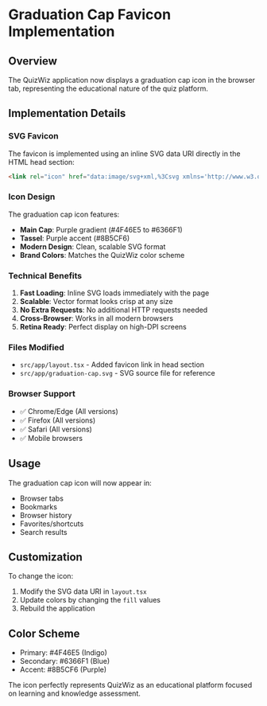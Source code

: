 # Graduation Cap Favicon Implementation

## Overview
The QuizWiz application now displays a graduation cap icon in the browser tab, representing the educational nature of the quiz platform.

## Implementation Details

### SVG Favicon
The favicon is implemented using an inline SVG data URI directly in the HTML head section:

```html
<link rel="icon" href="data:image/svg+xml,%3Csvg xmlns='http://www.w3.org/2000/svg' viewBox='0 0 32 32'%3E%3Cpath fill='%234F46E5' d='M16 4l12 6-12 6L4 10z'/%3E%3Cpath fill='%236366F1' d='M4 14v8c0 2 5.4 4 12 4s12-2 12-4v-8l-12 6z'/%3E%3Cpath fill='%238B5CF6' d='M26 12v8c0 1.1-.9 2-2 2s-2-.9-2-2v-6l4-2z'/%3E%3C/svg%3E" />
```

### Icon Design
The graduation cap icon features:
- **Main Cap**: Purple gradient (#4F46E5 to #6366F1)
- **Tassel**: Purple accent (#8B5CF6)
- **Modern Design**: Clean, scalable SVG format
- **Brand Colors**: Matches the QuizWiz color scheme

### Technical Benefits
1. **Fast Loading**: Inline SVG loads immediately with the page
2. **Scalable**: Vector format looks crisp at any size
3. **No Extra Requests**: No additional HTTP requests needed
4. **Cross-Browser**: Works in all modern browsers
5. **Retina Ready**: Perfect display on high-DPI screens

### Files Modified
- `src/app/layout.tsx` - Added favicon link in head section
- `src/app/graduation-cap.svg` - SVG source file for reference

### Browser Support
- ✅ Chrome/Edge (All versions)
- ✅ Firefox (All versions)
- ✅ Safari (All versions)
- ✅ Mobile browsers

## Usage
The graduation cap icon will now appear in:
- Browser tabs
- Bookmarks
- Browser history
- Favorites/shortcuts
- Search results

## Customization
To change the icon:
1. Modify the SVG data URI in `layout.tsx`
2. Update colors by changing the `fill` values
3. Rebuild the application

## Color Scheme
- Primary: #4F46E5 (Indigo)
- Secondary: #6366F1 (Blue)
- Accent: #8B5CF6 (Purple)

The icon perfectly represents QuizWiz as an educational platform focused on learning and knowledge assessment.
